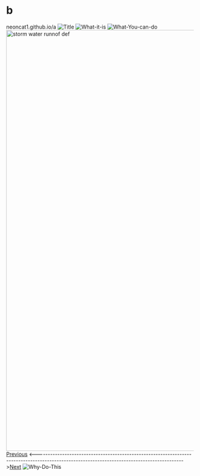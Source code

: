 # b
neoncat1.github.io/a
![Title](https://github.com/user-attachments/assets/8d694465-3481-4a23-93d8-dfde47700cac)
![What-it-is](https://github.com/user-attachments/assets/e5bd1716-c966-4e28-970d-c4d3ab610a7e)
![What-You-can-do](https://github.com/user-attachments/assets/34987082-0b45-4920-a341-9d13c4b00670)
<img width="1132" alt="storm water runnof def" src="https://github.com/user-attachments/assets/0693c1b1-b951-4850-8eb1-9caa1132dcf2" />
[Previous](NeonCat.github.io) <------------------------------------------------------------------------------------------------------------------------------------------->[Next](NeonCat.github.io/b)
![Why-Do-This](https://github.com/user-attachments/assets/256480e5-4a46-493c-b060-ef33f14fe7aa)
